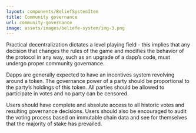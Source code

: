 ```yaml
---
layout: components/BeliefSystemItem
title: Community governance
url: community-governance
image: assets/images/beliefe-system/img-3.png
---
```


Practical decentralization dictates a level playing field - this implies that any decision that changes the rules of the game and modifies the behavior of the protocol in any way, such as an upgrade of a dapp’s code, must undergo proper community governance.

Dapps are generally expected to have an incentives system revolving around a token. The governance power of a party should be proportional to the party’s holdings of this token. All parties should be allowed to participate in votes and no party can be censored.

Users should have complete and absolute access to all historic votes and resulting governance decisions. Users should also be encouraged to audit the voting process based on immutable chain data and see for themselves that the majority of stake has prevailed.
